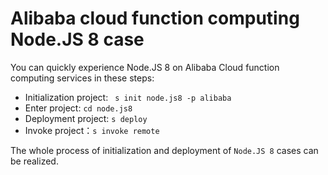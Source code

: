 # Alibaba cloud function computing Node.JS 8 case

You can quickly experience Node.JS 8 on Alibaba Cloud function computing services in these steps:

- Initialization project: ` s init node.js8 -p alibaba`
- Enter project: `cd node.js8`
- Deployment project: `s deploy`
- Invoke project：`s invoke remote`

The whole process of initialization and deployment of `Node.JS 8` cases can be realized.